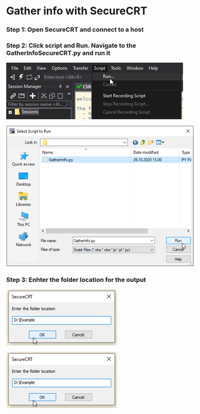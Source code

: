 # Gather info with SecureCRT

### Step 1: Open SecureCRT and connect to a host

### Step 2: Click script and Run. Navigate to the GatherInfoSecureCRT.py and run it

![AnyConnect](/files/GatherInfo1.png "GatherInfo1")

![AnyConnect](/files/GatherInfo2.png "GatherInfo1")

### Step 3: Enhter the folder location for the output

![AnyConnect](/files/GatherInfo3.png "GatherInfo1")

![AnyConnect](/files/GatherInfo3.png "GatherInfo1")